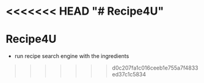 <<<<<<< HEAD
"# Recipe4U" 
=======
# Recipe4U
- run recipe search engine with the ingredients
>>>>>>> d0c207fa1c016ceeb1e755a7f4833ed37c1c5834
